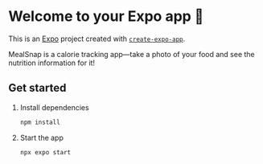 # Welcome to your Expo app 👋

This is an [Expo](https://expo.dev) project created with [`create-expo-app`](https://www.npmjs.com/package/create-expo-app).

MealSnap is a calorie tracking app—take a photo of your food and see the nutrition information for it!

## Get started

1. Install dependencies

   ```bash
   npm install
   ```

2. Start the app

   ```bash
   npx expo start
   ```
